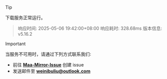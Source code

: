 > [!TIP]
下载服务正常运行。


> 响应时间: 2025-05-06 19:42:00+08:00
> 响应耗时: 328.68ms
> 版本信息: v5.16.2

> [!IMPORTANT]
> 当服务不可用时，请通过下列方式联系我们: 
> - 前往 **[Maa-Mirror-Issue](https://github.com/MaaMirror/Maa-Mirror-Issue/issues)** 创建 issue
> - 发送邮件至 **<a href="mailto:weinibuliu@outlook.com">weinibuliu@outlook.com</a>**